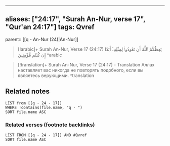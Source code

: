 
---
aliases: ["24:17", "Surah An-Nur, verse 17", "Qur'an 24:17"]
tags: Qvref
---

parent:: [[q - An-Nur (24)|An-Nur]]

> [!arabic]+ Surah An-Nur, Verse 17 (24:17)
> <span class="quran-arabic">يَعِظُكُمُ ٱللَّهُ أَن تَعُودُوا۟ لِمِثْلِهِۦٓ أَبَدًا إِن كُنتُم مُّؤْمِنِينَ</span>
^arabic

> [!translation]+ Surah An-Nur, Verse 17 (24:17) - Translation
> Аллах наставляет вас никогда не повторять подобного, если вы являетесь верующими.
^translation



## Related notes
```dataview
LIST from [[q - 24 - 17]]
WHERE !contains(file.name, "q - ")
SORT file.name ASC
```

### Related verses (footnote backlinks)
```dataview
LIST FROM [[q - 24 - 17]] AND #Qvref
SORT file.name ASC
```

